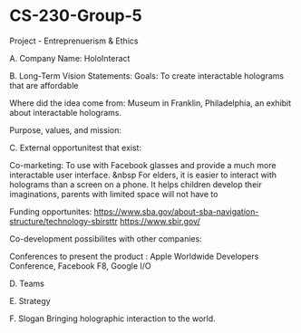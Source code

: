# CS-230-Group-5
Project - Entreprenuerism &amp; Ethics

A. Company Name: HoloInteract

B. Long-Term Vision Statements: 
Goals:
To create interactable holograms that are affordable

Where did the idea come from: 
Museum in Franklin, Philadelphia, an exhibit about interactable holograms. 

Purpose, values, and mission: 


C. External opportunitest that exist:

Co-marketing: To use with Facebook glasses and provide a much more interactable user interface. &nbsp
For elders, it is easier to interact with holograms than a screen on a phone.
It helps children develop their imaginations, parents with limited space will not have to 

Funding opportunites:
https://www.sba.gov/about-sba-navigation-structure/technology-sbirsttr
https://www.sbir.gov/

Co-development possibilites with other companies:

Conferences to present the product : Apple Worldwide Developers Conference, Facebook F8, Google I/O

D. Teams

E. Strategy


F. Slogan
Bringing holographic interaction to the world.
